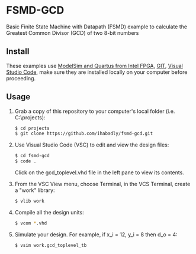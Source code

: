# FSMD-GCD
Basic Finite State Machine with Datapath (FSMD) example to calculate the Greatest Common Divisor (GCD) of two 8-bit numbers

## Install

These examples use [ModelSim and Quartus from Intel FPGA](http://fpgasoftware.intel.com/?edition=lite), [GIT](https://git-scm.com/download/win), [Visual Studio Code](https://code.visualstudio.com/download), make sure they are installed locally on your computer before proceeding.

## Usage

1. Grab a copy of this repository to your computer's local folder (i.e. C:\projects):

    ```sh
    $ cd projects
    $ git clone https://github.com/ihabadly/fsmd-gcd.git
    ```
2. Use Visual Studio Code (VSC) to edit and view the design files:

    ```sh
    $ cd fsmd-gcd
    $ code .
    ```
    Click on the gcd_toplevel.vhd file in the left pane to view its contents.
    
3. From the VSC View menu, choose Terminal, in the VCS Terminal, create a "work" library:

    ```sh
    $ vlib work
    ```
    
4. Compile all the design units:

    ```sh
    $ vcom *.vhd
    ```
    
5. Simulate your design. For example, if x_i = 12, y_i = 8 then d_o = 4:

    ```sh
    $ vsim work.gcd_toplevel_tb
    ```
